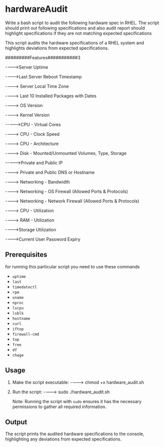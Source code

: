 # hardwareAudit
Write a bash script to audit the following hardware spec in RHEL. The script should print out following specifications and also audit report should highlight specifications if they are not matching expected specifications

This script audits the hardware specifications of a RHEL system and highlights deviations from expected specifications.

#########Features###########3

---->Server Uptime

---->Last Server Reboot Timestamp

----> Server Local Time Zone

----> Last 10 Installed Packages with Dates

----> OS Version

----> Kernel Version

----->CPU - Virtual Cores

----> CPU - Clock Speed

----> CPU - Architecture

----> Disk - Mounted/Unmounted Volumes, Type, Storage

----->Private and Public IP

----> Private and Public DNS or Hostname

----> Networking - Bandwidth

----> Networking - OS Firewall (Allowed Ports & Protocols)

----> Networking - Network Firewall (Allowed Ports & Protocols)

----> CPU - Utilization

----> RAM - Utilization

---->Storage Utilization

---->Current User Password Expiry

## Prerequisites

for running this particular script you need to use these commands
- `uptime`
- `last`
- `timedatectl`
- `rpm`
- `uname`
- `nproc`
- `lscpu`
- `lsblk`
- `hostname`
- `curl`
- `iftop`
- `firewall-cmd`
- `top`
- `free`
- `df`
- `chage`

## Usage

1. Make the script executable:
   ----> chmod +x hardware_audit.sh
    

2. Run the script:
   ----> sudo ./hardware_audit.sh


   Note: Running the script with `sudo` ensures it has the necessary permissions to gather all required information.

## Output

The script prints the audited hardware specifications to the console, highlighting any deviations from expected specifications.



